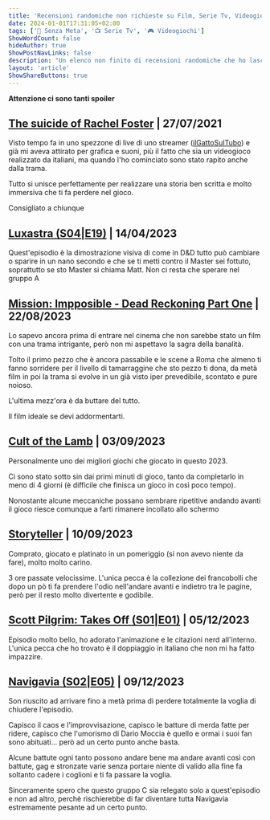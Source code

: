 ```yaml
---
title: 'Recensioni randomiche non richieste su Film, Serie Tv, Videogiochi'
date: 2024-01-01T17:31:05+02:00
tags: ['📔 Senza Meta', '📺 Serie Tv', '🎮 Videogiochi']
ShowWordCount: false
hideAuthor: true
ShowPostNavLinks: false
description: "Un elenco non finito di recensioni randomiche che ho lascitato in giro per l'internet con account che ora non esistono più."
layout: 'article'
ShowShareButtons: true
---
```


**Attenzione ci sono tanti spoiler**


## [The suicide of Rachel Foster](https://store.steampowered.com/app/1057750/The_Suicide_of_Rachel_Foster/) | 27/07/2021

Visto tempo fa in uno spezzone di live di uno streamer ([ilGattoSulTubo](https://www.youtube.com/watch?v=cBt0QeDqb2s)) e già mi aveva attirato per grafica e suoni, più il fatto che sia un videogioco realizzato da italiani, ma quando l'ho cominciato sono stato rapito anche dalla trama.

Tutto si unisce perfettamente per realizzare una storia ben scritta e molto immersiva che ti fa perdere nel gioco.

Consigliato a chiunque


## [Luxastra (S04|E19)](https://www.youtube.com/watch?v=WQAWb6Dw7Ro) | 14/04/2023

Quest'episodio è la dimostrazione visiva di come in D&D tutto può cambiare o sparire in un nano secondo e che se ti metti contro il Master sei fottuto, soprattutto se sto Master si chiama Matt. Non ci resta che sperare nel gruppo A


## [Mission: Impposible - Dead Reckoning Part One](https://thetvdb.com/movies/mission-impossible-7) | 22/08/2023

Lo sapevo ancora prima di entrare nel cinema che non sarebbe stato un film con una trama intrigante, però non mi aspettavo la sagra della banalità.

Tolto il primo pezzo che è ancora passabile e le scene a Roma che almeno ti fanno sorridere per il livello di tamarraggine che sto pezzo ti dona, da metà film in poi la trama si evolve in un già visto iper prevedibile, scontato e pure noioso.

L'ultima mezz'ora è da buttare del tutto.

Il film ideale se devi addormentarti.


## [Cult of the Lamb](https://store.steampowered.com/app/1313140/Cult_of_the_Lamb/) | 03/09/2023


Personalmente uno dei migliori giochi che giocato in questo 2023.

Ci sono stato sotto sin dai primi minuti di gioco, tanto da completarlo in meno di 4 giorni (è difficile che finisca un gioco in così poco tempo).

Nonostante alcune meccaniche possano sembrare ripetitive andando avanti il gioco riesce comunque a farti rimanere incollato allo schermo


## [Storyteller](https://store.steampowered.com/app/1624540/Storyteller/) | 10/09/2023


Comprato, giocato e platinato in un pomeriggio (si non avevo niente da fare), molto molto carino.

3 ore passate velocissime. L'unica pecca è la collezione dei francobolli che dopo un pò ti fa prendere l'odio nell'andare avanti e indietro tra le pagine, però per il resto molto divertente e godibile.


## [Scott Pilgrim: Takes Off (S01|E01)](https://thetvdb.com/series/scott-pilgrim/episodes/9701512) | 05/12/2023

Episodio molto bello, ho adorato l'animazione e le citazioni nerd all'interno. L'unica pecca che ho trovato è il doppiaggio in italiano che non mi ha fatto impazzire.

## [Navigavia (S02|E05)](https://www.youtube.com/watch?v=wsmohiDhQhM) | 09/12/2023

Son riuscito ad arrivare fino a metà prima di perdere totalmente la voglia di chiudere l'episodio.

Capisco il caos e l'improvvisazione, capisco le batture di merda fatte per ridere, capisco che l'umorismo di Dario Moccia è quello e ormai i suoi fan sono abituati... però ad un certo punto anche basta.

Alcune battute ogni tanto possono andare bene ma andare avanti così con battute, gag e stronzate varie senza portare niente di valido alla fine fa soltanto cadere i coglioni e ti fa passare la voglia.

Sinceramente spero che questo gruppo C sia relegato solo a quest'episodio e non ad altro, perchè rischierebbe di far diventare tutta Navigavia estremamente pesante ad un certo punto.<br /><br />